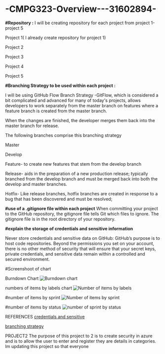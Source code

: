 # -CMPG323-Overview---31602894-

**#Repository :**
I will be creating  repository for each project from project 1-project 5

Project 1( I already create repository for project 1)

Project 2

Project 3

Project 4

Project 5




**#Branching Strategy to be used within each project :**

I will be using GitHub Flow Branch Strategy -GitFlow, which is considered a bit complicated and advanced for many of today's projects, allows developers to work separately from the master branch on features where a feature branch is created from the master branch.

When the changes are finished, the developer merges them back into the master branch for release.

The following branches comprise this branching strategy

Master

Develop

Feature- to create new features that stem from the develop branch

Release- aids in the preparation of a new production release; typically branched from the develop branch and must be merged back into both the develop and master branches.

Hotfix- Like release branches, hotfix branches are created in response to a bug that has been discovered and must be resolved;

 **#use of a .gitignore file within each project**
When committing your project to the GitHub repository, the gitignore file tells Git which files to ignore. The gitignore file is in the root directory of your repository.

**#explain the storage of credentials and sensitive information**

Never store credentials and sensitive data on GitHub:
GitHub’s purpose is to host code repositories. Beyond the permissions you set on your account, there is no other method of security that will ensure that your secret keys, private credentials, and sensitive data remain within a controlled and secured environment.

#Screenshoot of chart

Burndown Chart
![Burndown chart](https://user-images.githubusercontent.com/110496999/187963821-6c47e95a-0434-4e9f-9f04-fd3e8ace28f2.png)

numbers of items by labels chart
![Number of items by labels](https://user-images.githubusercontent.com/110496999/187964591-d06ae169-9d7d-47e1-8508-72eacb3d228d.png)

#number of items by sprint
![Number of items by sprint](https://user-images.githubusercontent.com/110496999/187965489-e4395ba4-2361-4c15-bc1d-56ed10c6c85f.png)

#number of items by status
![number of sprint by status](https://user-images.githubusercontent.com/110496999/187965618-1f233bcc-ee8e-4112-9a15-a84e90f47ec8.png)



 
REFERENCES
[credentials and sensitive ](https://spectralops.io/resources/how-to-choose-a-secret-scanning-solution-to-protect-credentials-in-your-code/)

[branching strategy](https://www.flagship.io/git-branching-strategies/)
 
PROJECT2
The purpose of this project to 2 is to create security in azure and is to allow  the user to enter and register they are details in categories. Im updating this project so that everyone
